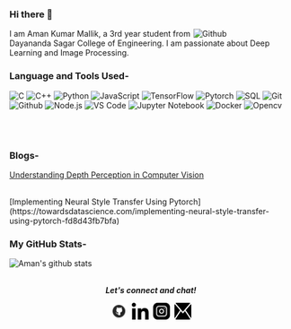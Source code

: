 ### Hi there 👋

<img width="35%" align="right" alt="Github" src="https://user-images.githubusercontent.com/48678280/88862734-4903af80-d201-11ea-968b-9c939d88a37c.gif" />

I am Aman Kumar Mallik, a 3rd year student from Dayananda Sagar College of Engineering. I am passionate about Deep Learning and Image Processing.

### Language and Tools Used- </br>
![C](https://img.shields.io/badge/-C-000000?style=for-the-badge&logo=C)
![C++](https://img.shields.io/badge/-C++-000000?style=for-the-badge&logo=C%2B%2B&logoColor=00599C)
![Python](https://img.shields.io/badge/-Python-000000?style=for-the-badge&logo=Python&logoColor=00599C)
![JavaScript](https://img.shields.io/badge/-JavaScript-000000?style=for-the-badge&logo=javascript)
![TensorFlow](https://img.shields.io/badge/-TensorFlow-000000?style=for-the-badge&logo=TensorFlow)
![Pytorch](https://img.shields.io/badge/-Pytorch-000000?style=for-the-badge&logo=Pytorch)
![SQL](https://img.shields.io/badge/-SQL-000000?style=for-the-badge&logo=MySQL)
![Git](http://img.shields.io/badge/-Git-000000?style=for-the-badge&logo=Git)
![Github](http://img.shields.io/badge/-Github-000000?style=for-the-badge&logo=Github&logoColor=green)
![Node.js](https://img.shields.io/badge/-Node.js-000000?style=for-the-badge&logo=Node.js)
![VS Code](http://img.shields.io/badge/-VS%20Code-000000?style=for-the-badge&logo=Visual-studio-code&logoColor=blue)
![Jupyter Notebook](https://img.shields.io/badge/-jupyter%20notebook-000000?style=for-the-badge&logo=jupyter)
![Docker](https://img.shields.io/badge/-Docker-000000?style=for-the-badge&logo=docker)
![Opencv](https://img.shields.io/badge/-opencv-000000?style=for-the-badge&logo=opencv)

</br></br>

### Blogs- </br>
[Understanding Depth Perception in Computer Vision](https://birupakshyamahapatra.com/understanding-depth-perception-in-computer-vision/)

</br>
[Implementing Neural Style Transfer Using Pytorch](https://towardsdatascience.com/implementing-neural-style-transfer-using-pytorch-fd8d43fb7bfa)
</br>

### My GitHub Stats- </br>
![Aman's github stats](https://github-readme-stats.vercel.app/api?username=Octaves0911&show_icons=true&theme=dark)
</br></br>

<p align="center">
  <i><b>Let's connect and chat!</b></i>

  <p align="center">
    <a href="https://github.com/Octaves0911" alt="GitHub"><img src="https://github.com/Octaves0911/social-media-logos/blob/master/github_new.png" height="30" width="30"></a>&nbsp;
    <a href="https://www.linkedin.com/in/octaves0911/" alt="Linkedin"><img src="https://github.com/Octaves0911/social-media-logos/blob/master/linkedin.png" height="30" width="30"></a>&nbsp;
    <a href="https://www.instagram.com/mallik.aman0911/" alt="Instagram"><img src="https://github.com/Octaves0911/social-media-logos/blob/master/instagram.png" height="30" width="30"></a>&nbsp;
     <a href="mailto:amanmallik11091999@gmail.com"><img src="https://github.com/Octaves0911/social-media-logos/blob/master/email_new.png" height="30" width="30"></a>

  </p>
    
</p>
